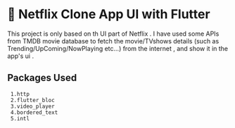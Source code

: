 # 🍿 Netflix Clone App UI with Flutter

This project is only based on th UI part of Netflix . I have used some APIs from TMDB movie database to fetch the movie/TVshows details (such as Trending/UpComing/NowPlaying etc...) from the internet , and show it in the app's ui .  


## Packages Used
     1.http
     2.flutter_bloc
     3.video_player
     4.bordered_text
     5.intl
  
 
 
